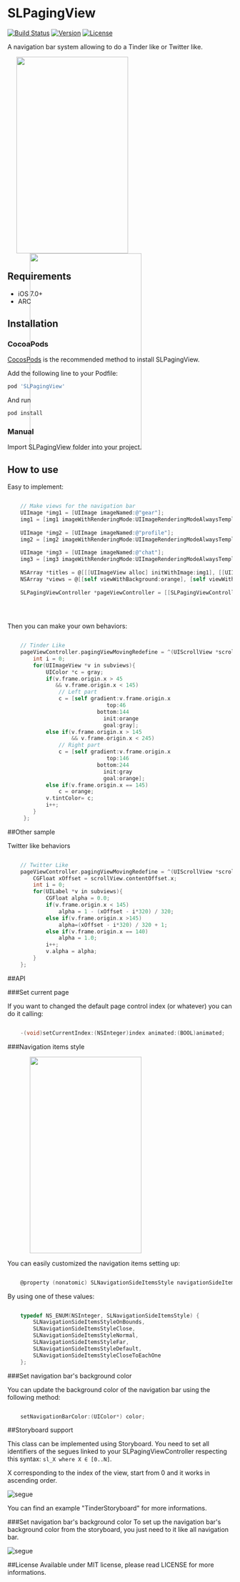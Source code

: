# SLPagingView
[![Build Status](https://travis-ci.org/StefanLage/SLPagingView.svg?branch=master)](https://travis-ci.org/StefanLage/SLPagingView)
[![Version](https://img.shields.io/cocoapods/v/SLPagingView.svg?style=flat)](http://cocoadocs.org/docsets/SLPagingView)
[![License](https://img.shields.io/cocoapods/l/SLPagingView.svg?style=flat)](http://cocoadocs.org/docsets/SLPagingView)

A navigation bar system allowing to do a Tinder like or Twitter like.

<div style="width:100%; height:450px;">
<img src="Demos/TinderLike/tinder.gif" align="left" height="440" width="250" style="margin-left:20px;">
<img src="Demos/TwitterLike/twitter.gif" algin="right" height="440" width="250" style="margin-left:50px;">
</div>

## Requirements

* iOS 7.0+ 
* ARC

## Installation

### CocoaPods

[CocosPods](http://cocosPods.org) is the recommended method to install SLPagingView.

Add the following line to your Podfile:

```ruby
pod 'SLPagingView'
```

And run
```ruby
pod install
```

### Manual

Import SLPagingView folder into your project.


## How to use

Easy to implement:

```` objective-c

	// Make views for the navigation bar
    UIImage *img1 = [UIImage imageNamed:@"gear"];
    img1 = [img1 imageWithRenderingMode:UIImageRenderingModeAlwaysTemplate];
    
    UIImage *img2 = [UIImage imageNamed:@"profile"];
    img2 = [img2 imageWithRenderingMode:UIImageRenderingModeAlwaysTemplate];
    
    UIImage *img3 = [UIImage imageNamed:@"chat"];
    img3 = [img3 imageWithRenderingMode:UIImageRenderingModeAlwaysTemplate];
    
    NSArray *titles = @[[[UIImageView alloc] initWithImage:img1], [[UIImageView alloc] initWithImage:img2], [[UIImageView alloc] initWithImage:img3]];
    NSArray *views = @[[self viewWithBackground:orange], [self viewWithBackground:[UIColor yellowColor]], [self viewWithBackground:gray]];
    
    SLPagingViewController *pageViewController = [[SLPagingViewController alloc] initWithNavBarItems:titles
                                                                                    navBarBackground:[UIColor whiteColor]
                                                                                               views:views
                                                                                     showPageControl:NO];

````

Then you can make your own behaviors:

````objective-c

	// Tinder Like
    pageViewController.pagingViewMovingRedefine = ^(UIScrollView *scrollView, NSArray *subviews){
        int i = 0;
        for(UIImageView *v in subviews){
            UIColor *c = gray;
            if(v.frame.origin.x > 45
               && v.frame.origin.x < 145)
                // Left part
                c = [self gradient:v.frame.origin.x
                               top:46
                            bottom:144
                              init:orange
                              goal:gray];
            else if(v.frame.origin.x > 145
                    && v.frame.origin.x < 245)
                // Right part
                c = [self gradient:v.frame.origin.x
                               top:146
                            bottom:244
                              init:gray
                              goal:orange];
            else if(v.frame.origin.x == 145)
                c = orange;
            v.tintColor= c;
            i++;
        }
     };

````

##Other sample

Twitter like behaviors

````objective-c

	// Twitter Like
    pageViewController.pagingViewMovingRedefine = ^(UIScrollView *scrollView, NSArray *subviews){
        CGFloat xOffset = scrollView.contentOffset.x;
        int i = 0;
        for(UILabel *v in subviews){
            CGFloat alpha = 0.0;
            if(v.frame.origin.x < 145)
                alpha = 1 - (xOffset - i*320) / 320;
            else if(v.frame.origin.x >145)
                alpha=(xOffset - i*320) / 320 + 1;
            else if(v.frame.origin.x == 140)
                alpha = 1.0;
            i++;
            v.alpha = alpha;
        }
    };
````

##API

###Set current page

If you want to changed the default page control index (or whatever) you can do it calling:

````objective-c

	-(void)setCurrentIndex:(NSInteger)index animated:(BOOL)animated;
````

###Navigation items style

<img src="Demos/TinderLike/navigation_style.gif" height="440" width="250" style="margin-left:50px;">

You can easily customized the navigation items setting up:


````objective-c

	@property (nonatomic) SLNavigationSideItemsStyle navigationSideItemsStyle;
````


By using one of these values:


````objective-c

	typedef NS_ENUM(NSInteger, SLNavigationSideItemsStyle) {
		SLNavigationSideItemsStyleOnBounds,
		SLNavigationSideItemsStyleClose,
		SLNavigationSideItemsStyleNormal,
		SLNavigationSideItemsStyleFar,
		SLNavigationSideItemsStyleDefault,
		SLNavigationSideItemsStyleCloseToEachOne
	};
````

###Set navigation bar's background color

You can update the background color of the navigation bar using the following method:

````objective-c

	setNavigationBarColor:(UIColor*) color;
````

##Storyboard support

This class can be implemented using Storyboard.
You need to set all identifiers of the segues linked to your SLPagingViewController respecting this syntax: 
` sl_X where X ∈ [0..N] `.

X corresponding to the index of the view, start from 0 and it works in ascending order.

![segue](Demos/TinderStoryboard/segue_params.png)

You can find an example "TinderStoryboard" for more informations.

###Set navigation bar's background color
To set up the navigation bar's background color from the storyboard, you just need to it like all navigation bar.

![segue](Demos/TinderStoryboard/navigation_bar_color.png)

##License
Available under MIT license, please read LICENSE for more informations.